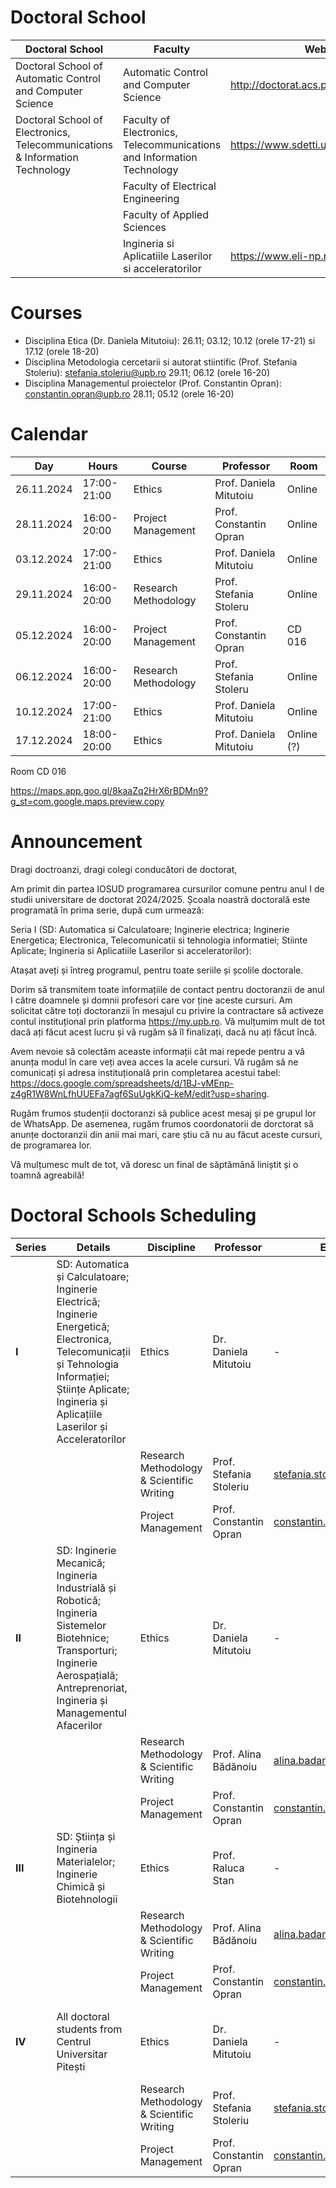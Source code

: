 # Doctoral School

| Doctoral School | Faculty | Website | Director |
| --- | --- | --- | ---- | 
| Doctoral School of Automatic Control and Computer Science | Automatic Control and Computer Science | http://doctorat.acs.pub.ro/ | 
| Doctoral School of Electronics, Telecommunications & Information Technology | Faculty of Electronics, Telecommunications and Information Technology | https://www.sdetti.upb.ro/en/index.html |
| | Faculty of Electrical Engineering | 
| | Faculty of Applied Sciences | 
| |  Ingineria si Aplicatiile Laserilor si acceleratorilor | https://www.eli-np.ro/students |

# Courses

* Disciplina Etica (Dr. Daniela Mitutoiu): 26.11; 03.12; 10.12 (orele 17-21) si 17.12 (orele 18-20)
* Disciplina Metodologia cercetarii si autorat stiintific (Prof. Stefania Stoleriu): stefania.stoleriu@upb.ro 29.11; 06.12 (orele 16-20)
* Disciplina Managementul proiectelor (Prof. Constantin Opran): constantin.opran@upb.ro 28.11; 05.12 (orele 16-20)

# Calendar

| Day | Hours | Course | Professor | Room |
| --- | --- | --- | ---- | ---- | 
|26.11.2024 | 17:00-21:00 | Ethics | Prof. Daniela Mitutoiu | Online |
|28.11.2024 | 16:00-20:00 | Project Management | Prof.  Constantin Opran | Online |
|03.12.2024 | 17:00-21:00 | Ethics | Prof. Daniela Mitutoiu | Online |
|29.11.2024 | 16:00-20:00 | Research Methodology | Prof. Stefania Stoleru | Online |
|05.12.2024 | 16:00-20:00 | Project Management | Prof. Constantin Opran | CD 016 |
|06.12.2024 | 16:00-20:00 | Research Methodology | Prof. Stefania Stoleru | Online |
|10.12.2024 | 17:00-21:00 | Ethics | Prof. Daniela Mitutoiu | Online |
|17.12.2024 | 18:00-20:00 | Ethics | Prof. Daniela Mitutoiu | Online (?)|

Room CD 016

https://maps.app.goo.gl/8kaaZq2HrX6rBDMn9?g_st=com.google.maps.preview.copy

# Announcement

Dragi doctroanzi, dragi colegi conducători de doctorat,

Am primit din partea IOSUD programarea cursurilor comune pentru anul I de studii universitare de doctorat 2024/2025. Școala noastră doctorală este programată în prima serie, după cum urmează:

Seria I (SD: Automatica si Calculatoare; Inginerie electrica; Inginerie Energetica; Electronica, Telecomunicatii si tehnologia informatiei; Stiinte Aplicate; Ingineria si Aplicatiile Laserilor si acceleratorilor):


Atașat aveți și întreg programul, pentru toate seriile și școlile doctorale.

Dorim să transmitem toate informațiile de contact pentru doctoranzii de anul I către doamnele și domnii profesori care vor ține aceste cursuri.
Am solicitat către toți doctoranzii în mesajul cu privire la contractare să activeze contul instituțional prin platforma https://my.upb.ro. Vă mulțumim mult de tot dacă ați făcut acest lucru și vă rugăm să îl finalizați, dacă nu ați făcut încă.

Avem nevoie să colectăm aceaste informații cât mai repede pentru a vă anunța modul în care veți avea acces la acele cursuri. Vă rugăm să ne comunicați și adresa instituțională prin completarea acestui tabel: https://docs.google.com/spreadsheets/d/1BJ-vMEnp-z4gR1W8WnLfhUUEFa7agf6SuUgkKjQ-keM/edit?usp=sharing.

Rugăm frumos studenții doctoranzi să publice acest mesaj și pe grupul lor de WhatsApp.
De asemenea, rugăm frumos coordonatorii de dorctorat să anunțe doctoranzii din anii mai mari, care știu că nu au făcut aceste cursuri, de programarea lor.

Vă mulțumesc mult de tot, vă doresc un final de săptămână liniștit și o toamnă agreabilă!


# Doctoral Schools Scheduling

| **Series** | **Details**                                  | **Discipline**                              | **Professor**                    | **Email**                      | **Dates**                                | **Time**      |
|------------|----------------------------------------------|---------------------------------------------|-----------------------------------|--------------------------------|------------------------------------------|---------------|
| **I**      | SD: Automatica și Calculatoare; Inginerie Electrică; Inginerie Energetică; Electronica, Telecomunicații și Tehnologia Informației; Științe Aplicate; Ingineria și Aplicațiile Laserilor și Acceleratorilor | Ethics                                      | Dr. Daniela Mitutoiu             | -                              | 26.11, 03.12, 10.12, 17.12               | 17:00-21:00 (except 17.12: 18:00-20:00) |
|            |                                              | Research Methodology & Scientific Writing  | Prof. Stefania Stoleriu          | stefania.stoleriu@upb.ro       | 29.11, 06.12                             | 16:00-20:00   |
|            |                                              | Project Management                         | Prof. Constantin Opran           | constantin.opran@upb.ro        | 28.11, 05.12                             | 16:00-20:00   |
| **II**     | SD: Inginerie Mecanică; Ingineria Industrială și Robotică; Ingineria Sistemelor Biotehnice; Transporturi; Inginerie Aerospațială; Antreprenoriat, Ingineria și Managementul Afacerilor | Ethics                                      | Dr. Daniela Mitutoiu             | -                              | 25.11, 02.12, 09.12, 16.12               | 17:00-21:00 (except 16.12: 18:00-20:00) |
|            |                                              | Research Methodology & Scientific Writing  | Prof. Alina Bădănoiu             | alina.badanoiu@upb.ro          | 04.12, 11.12                             | 16:00-20:00   |
|            |                                              | Project Management                         | Prof. Constantin Opran           | constantin.opran@upb.ro        | 12.12, 19.12                             | 16:00-20:00   |
| **III**    | SD: Știința și Ingineria Materialelor; Inginerie Chimică și Biotehnologii | Ethics                                      | Prof. Raluca Stan                | -                              | 27.11, 04.12, 11.12, 18.12               | 16:00-20:00 (except 18.12: 14:00-16:00) |
|            |                                              | Research Methodology & Scientific Writing  | Prof. Alina Bădănoiu             | alina.badanoiu@upb.ro          | 05.12, 12.12                             | 16:00-20:00   |
|            |                                              | Project Management                         | Prof. Constantin Opran           | constantin.opran@upb.ro        | 26.11, 03.12                             | 16:00-20:00   |
| **IV**     | All doctoral students from Centrul Universitar Pitești | Ethics                                      | Dr. Daniela Mitutoiu             | -                              | 27.11, 04.12, 11.12, 18.12               | 17:00-21:00 (except 18.12: 18:00-20:00) |
|            |                                              | Research Methodology & Scientific Writing  | Prof. Stefania Stoleriu          | stefania.stoleriu@upb.ro       | 13.12, 20.12                             | 16:00-20:00   |
|            |                                              | Project Management                         | Prof. Constantin Opran           | constantin.opran@upb.ro        | 10.12, 17.12                             | 16:00-20:00   |



